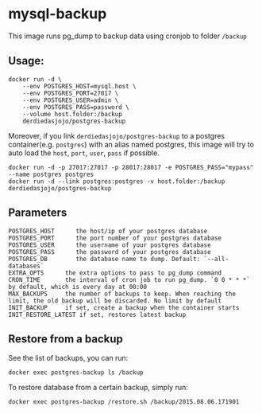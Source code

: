 # mysql-backup

This image runs pg_dump to backup data using cronjob to folder `/backup`

## Usage:

    docker run -d \
        --env POSTGRES_HOST=mysql.host \
        --env POSTGRES_PORT=27017 \
        --env POSTGRES_USER=admin \
        --env POSTGRES_PASS=password \
        --volume host.folder:/backup
        derdiedasjojo/postgres-backup

Moreover, if you link `derdiedasjojo/postgres-backup` to a postgres container(e.g. `postgres`) with an alias named postgres, this image will try to auto load the `host`, `port`, `user`, `pass` if possible.

    docker run -d -p 27017:27017 -p 28017:28017 -e POSTGRES_PASS="mypass" --name postgres postgres
    docker run -d --link postgres:postgres -v host.folder:/backup derdiedasjojo/postgres-backup

## Parameters

    POSTGRES_HOST      the host/ip of your postgres database
    POSTGRES_PORT      the port number of your postgres database
    POSTGRES_USER      the username of your postgres database
    POSTGRES_PASS      the password of your postgres database
    POSTGRES_DB        the database name to dump. Default: `--all-databases`
    EXTRA_OPTS      the extra options to pass to pg_dump command
    CRON_TIME       the interval of cron job to run pg_dump. `0 0 * * *` by default, which is every day at 00:00
    MAX_BACKUPS     the number of backups to keep. When reaching the limit, the old backup will be discarded. No limit by default
    INIT_BACKUP     if set, create a backup when the container starts
    INIT_RESTORE_LATEST if set, restores latest backup

## Restore from a backup

See the list of backups, you can run:

    docker exec postgres-backup ls /backup

To restore database from a certain backup, simply run:

    docker exec postgres-backup /restore.sh /backup/2015.08.06.171901
